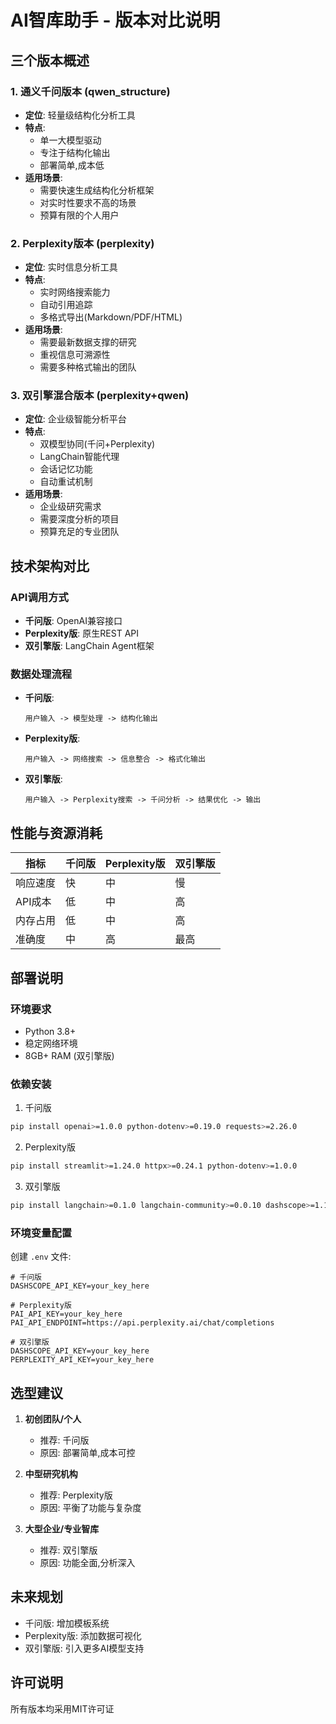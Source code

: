 # AI智库助手 - 版本对比说明

## 三个版本概述

### 1. 通义千问版本 (qwen_structure)
- **定位**: 轻量级结构化分析工具
- **特点**: 
  - 单一大模型驱动
  - 专注于结构化输出
  - 部署简单,成本低
- **适用场景**: 
  - 需要快速生成结构化分析框架
  - 对实时性要求不高的场景
  - 预算有限的个人用户

### 2. Perplexity版本 (perplexity)
- **定位**: 实时信息分析工具
- **特点**:
  - 实时网络搜索能力
  - 自动引用追踪
  - 多格式导出(Markdown/PDF/HTML)
- **适用场景**:
  - 需要最新数据支撑的研究
  - 重视信息可溯源性
  - 需要多种格式输出的团队

### 3. 双引擎混合版本 (perplexity+qwen)
- **定位**: 企业级智能分析平台
- **特点**:
  - 双模型协同(千问+Perplexity)
  - LangChain智能代理
  - 会话记忆功能
  - 自动重试机制
- **适用场景**:
  - 企业级研究需求
  - 需要深度分析的项目
  - 预算充足的专业团队

## 技术架构对比

### API调用方式
- **千问版**: OpenAI兼容接口
- **Perplexity版**: 原生REST API
- **双引擎版**: LangChain Agent框架

### 数据处理流程
- **千问版**: 
  ```
  用户输入 -> 模型处理 -> 结构化输出
  ```
- **Perplexity版**:
  ```
  用户输入 -> 网络搜索 -> 信息整合 -> 格式化输出
  ```
- **双引擎版**:
  ```
  用户输入 -> Perplexity搜索 -> 千问分析 -> 结果优化 -> 输出
  ```

## 性能与资源消耗

| 指标 | 千问版 | Perplexity版 | 双引擎版 |
|------|--------|--------------|-----------|
| 响应速度 | 快 | 中 | 慢 |
| API成本 | 低 | 中 | 高 |
| 内存占用 | 低 | 中 | 高 |
| 准确度 | 中 | 高 | 最高 |

## 部署说明

### 环境要求
- Python 3.8+
- 稳定网络环境
- 8GB+ RAM (双引擎版)

### 依赖安装

1. 千问版
```bash
pip install openai>=1.0.0 python-dotenv>=0.19.0 requests>=2.26.0
```

2. Perplexity版
```bash
pip install streamlit>=1.24.0 httpx>=0.24.1 python-dotenv>=1.0.0
```

3. 双引擎版
```bash
pip install langchain>=0.1.0 langchain-community>=0.0.10 dashscope>=1.10.0 python-dotenv>=0.19.0 streamlit>=1.24.0 httpx>=0.24.0
```

### 环境变量配置
创建 `.env` 文件:

```env
# 千问版
DASHSCOPE_API_KEY=your_key_here

# Perplexity版
PAI_API_KEY=your_key_here
PAI_API_ENDPOINT=https://api.perplexity.ai/chat/completions

# 双引擎版
DASHSCOPE_API_KEY=your_key_here
PERPLEXITY_API_KEY=your_key_here
```

## 选型建议

1. **初创团队/个人**
   - 推荐: 千问版
   - 原因: 部署简单,成本可控

2. **中型研究机构**
   - 推荐: Perplexity版
   - 原因: 平衡了功能与复杂度

3. **大型企业/专业智库**
   - 推荐: 双引擎版
   - 原因: 功能全面,分析深入

## 未来规划

- 千问版: 增加模板系统
- Perplexity版: 添加数据可视化
- 双引擎版: 引入更多AI模型支持

## 许可说明

所有版本均采用MIT许可证
